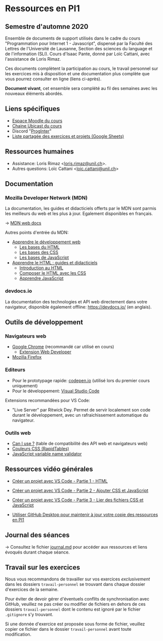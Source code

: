 # Ressources en PI1
## Semestre d'automne 2020

Ensemble de documents de support utilisés dans le cadre du cours "Programmation pour Internet 1 - Javascript", dispensé par la Faculté des Lettres de l'Université de Lausanne, Section des sciences du language et de l'information (SLI). Cours d'Isaac Pante, donné par Loïc Cattani, avec l'assistance de Loris Rimaz.

Ces documents complètent la participation au cours, le travail personnel sur les exercices mis à disposition et une documentation plus complète que vous pourrez consulter en ligne (liens ci-après).

**Document vivant**, cet ensemble sera complété au fil des semaines avec les nouveaux éléments abordés.


## Liens spécifiques

- [Espace Moodle du cours](https://moodle.unil.ch/course/view.php?id=18304)
- [Chaine Ubicast du cours](https://rec.unil.ch/channels/#prog-internet-sa20)
- Discord "[ProgInter](https://discord.com/channels/755675122324734041)"
- [Liste partagée des exercices et projets (Google Sheets)](https://docs.google.com/spreadsheets/d/1f8t6SRuc23jUdh0mnFyXfg3QcA22XoJfVDdBmKW6hHM/edit?usp=sharing)


## Ressources humaines

- Assistance: Loris Rimaz <[loris.rimaz@unil.ch](mailto:loris.rimaz@unil.ch)>.
- Autres questions: Loïc Cattani <[loic.cattani@unil.ch](mailto:loic.cattani@unil.ch)>


## Documentation

### Mozilla Developer Network (MDN)

La documentation, les guides et didacticiels offerts par le MDN sont parmis les meilleurs du web et les plus à jour. Egalement disponibles en français.

→ [MDN web docs](https://developer.mozilla.org/fr/)

Autres points d'entrée du MDN:
- [Apprendre le développement web](https://developer.mozilla.org/fr/docs/Apprendre)
    - [Les bases du HTML](https://developer.mozilla.org/fr/docs/Apprendre/Commencer_avec_le_web/Les_bases_HTML)
    - [Les bases des CSS](https://developer.mozilla.org/fr/docs/Apprendre/Commencer_avec_le_web/Les_bases_CSS)
    - [Les bases de JavaScript](https://developer.mozilla.org/fr/docs/Apprendre/Commencer_avec_le_web/Les_bases_JavaScript)
- [Apprendre le HTML : guides et didacticiels](https://developer.mozilla.org/fr/docs/Apprendre/HTML)
    - [Introduction au HTML](https://developer.mozilla.org/fr/docs/Apprendre/HTML/Introduction_%C3%A0_HTML)
    - [Composer le HTML avec les CSS](https://developer.mozilla.org/fr/docs/Apprendre/CSS)
    - [Apprendre JavaScript](https://developer.mozilla.org/fr/docs/Apprendre/JavaScript)

### devdocs.io

La documentation des technologies et API web directement dans votre navigateur, disponible également offline: https://devdocs.io/ (en anglais).


## Outils de développement

### Navigateurs web

- [Google Chrome](https://www.google.com/intl/fr/chrome/) (recommandé car utilisé en cours)
    - [Extension Web Developer](https://chrome.google.com/webstore/detail/web-developer/bfbameneiokkgbdmiekhjnmfkcnldhhm)
- [Mozilla Firefox](https://www.mozilla.org/fr/firefox/new/)

### Editeurs

- Pour le prototypage rapide: [codepen.io](https://codepen.io/) (utilisé lors du premier cours uniquement)
- Pour le développement: [Visual Studio Code](https://code.visualstudio.com/)

Extensions recommandées pour VS Code:
- "Live Server" par Ritwick Dey. Permet de servir localement son code durant le développement, avec un rafraichissement automatique du navigateur.

### Outils web

- [Can I use ?](https://caniuse.com/) (table de compatibilité des API web et navigateurs web)
- [Couleurs CSS (RapidTables)](https://www.rapidtables.com/web/css/css-color.html)
- [JavaScript variable name validator](https://mothereff.in/js-variables)


## Ressources vidéo générales

- [Créer un projet avec VS Code - Partie 1 - HTML](https://rec.unil.ch/videos/creer-un-projet-avec-vs-code-partie-1-html/)
- [Créer un projet avec VS Code - Partie 2 - Ajouter CSS et JavaScript](https://rec.unil.ch/videos/creer-un-projet-avec-vs-code-partie-2-ajouter-css-et-javascript/)
- [Créer un projet avec VS Code - Partie 3 - Lier des fichiers CSS et JavaScript](https://rec.unil.ch/videos/creer-un-projet-avec-vs-code-partie-3-lier-des-fichiers-css-et-javascript/)

- [Utiliser GitHub Desktop pour maintenir à jour votre copie des ressources en PI1](https://rec.unil.ch/videos/utiliser-github-desktop-pour-maintenir-a-jour-votre-copie-des-ressources-en-pi1/)


## Journal des séances

→ Consultez le fichier [journal.md](journal.md) pour accéder aux ressources et liens évoqués durant chaque séance.


## Travail sur les exercices

Nous vous recommandons de travailler sur vos exercices *exclusivement* dans les dossiers `travail-personnel` se trouvant dans chaque dossier d'exercices de la semaine.

Pour éviter de devoir gérer d'éventuels conflits de synchronisation avec GitHub, veuillez ne pas créer ou modifier de fichiers en dehors de ces dossiers `travail-personnel` dont le contenu est ignoré par le fichier `.gitignore` s'y trouvant.

Si une donnée d'exercice est proposée sous forme de fichier, veuillez copier ce fichier dans le dossier `travail-personnel` avant toute modification.

